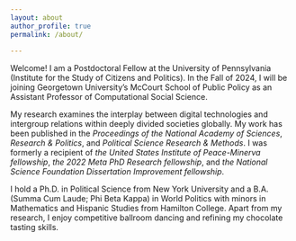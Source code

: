 ```yaml
---
layout: about
author_profile: true
permalink: /about/
 
---
```


Welcome! I am a Postdoctoral Fellow at the University of Pennsylvania (Institute for the Study of Citizens and Politics). In the Fall of 2024, I will be joining Georgetown University’s McCourt School of Public Policy as an Assistant Professor of Computational Social Science.

My research examines the interplay between digital technologies and intergroup relations within deeply divided societies globally. My work has been published in the <em>Proceedings of the National Academy of Sciences</em>, <em>Research & Politics</em>, and <em>Political Science Research & Methods</em>. I was formerly a recipient of <em>the United States Institute of Peace-Minerva fellowship</em>, <em>the 2022 Meta PhD Research fellowship</em>, and <em>the National Science Foundation Dissertation Improvement fellowship</em>.

I hold a Ph.D. in Political Science from New York University and a B.A. (Summa Cum Laude; Phi Beta Kappa) in World Politics with minors in Mathematics and Hispanic Studies from Hamilton College. Apart from my research, I enjoy competitive ballroom dancing and refining my chocolate tasting skills.
